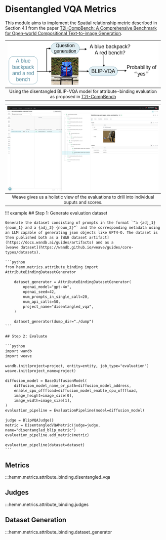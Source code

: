# Disentangled VQA Metrics

This module aims to implement the Spatial relationship metric described in Section 4.1 from the paper [T2I-CompBench: A Comprehensive Benchmark for Open-world Compositional Text-to-image Generation](https://arxiv.org/pdf/2307.06350).

| ![](../assets/disentangled_blip_vqa.png) | 
|:--:| 
| Using the disentangled BLIP-VQA model for attribute-binding evaluation as proposed in [T2I-CompBench](https://arxiv.org/pdf/2307.06350.pdf) |

| ![](../assets/disentangled_blip_vqa_dashboard.png) | 
|:--:| 
| Weave gives us a holistic view of the evaluations to drill into individual ouputs and scores. |

!!! example
    ## Step 1: Generate evaluation dataset

    Generate the dataset consisting of prompts in the format `“a {adj_1} {noun_1} and a {adj_2} {noun_2}”` and the corresponding metadata using an LLM capable of generating json objects like GPT4-O. The dataset is then published both as a [W&B dataset artifact](https://docs.wandb.ai/guides/artifacts) and as a
    [weave dataset](https://wandb.github.io/weave/guides/core-types/datasets).

    ```python
    from hemm.metrics.attribute_binding import AttributeBindingDatasetGenerator

        dataset_generator = AttributeBindingDatasetGenerator(
            openai_model="gpt-4o",
            openai_seed=42,
            num_prompts_in_single_call=20,
            num_api_calls=50,
            project_name="disentangled_vqa",
        )

        dataset_generator(dump_dir="./dump")
    ```

    ## Step 2: Evaluate

    ```python
    import wandb
    import weave

    wandb.init(project=project, entity=entity, job_type="evaluation")
    weave.init(project_name=project)

    diffusion_model = BaseDiffusionModel(
        diffusion_model_name_or_path=diffusion_model_address,
        enable_cpu_offfload=diffusion_model_enable_cpu_offfload,
        image_height=image_size[0],
        image_width=image_size[1],
    )
    evaluation_pipeline = EvaluationPipeline(model=diffusion_model)

    judge = BlipVQAJudge()
    metric = DisentangledVQAMetric(judge=judge, name="disentangled_blip_metric")
    evaluation_pipeline.add_metric(metric)

    evaluation_pipeline(dataset=dataset)
    ```

## Metrics

:::hemm.metrics.attribute_binding.disentangled_vqa

## Judges

:::hemm.metrics.attribute_binding.judges

## Dataset Generation

:::hemm.metrics.attribute_binding.dataset_generator